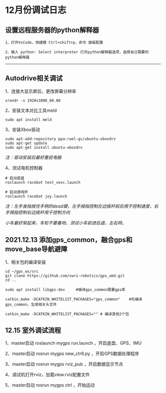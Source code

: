 # 12月份调试日志

## 设置远程服务器的python解释器

```
1、打开VsCode，快捷键 Ctrl+shift+p，命令 面板配置

2、输入 python: Select interpreter 打开python解释器选项，选择自己需要的python解释器
```

---

## Autodrive相关调试

1、连接大显示屏后，更改屏幕分辨率
```shell
xrandr -s 1920x1080_60.00
```

2、安装文本对比工具meld
```shell
sudo apt install meld
```

3、安装Xbox驱动
```shell
sudo apt-add-repository ppa:rael-gc/ubuntu-xboxdrv
sudo apt-get update
sudo apt-get install ubuntu-xboxdrv
```
*注：驱动安装后最好重启电脑*

4、测试电机控制器
```shell
# 启动底盘
roslaunch racebot test_vesc.launch

# 启动游戏杆
roslaunch racebot joy.launch
```
*注：左手食指按住手柄的dead键，左手拇指控制左边摇杆前后用于控制速度，右手拇指控制右边摇杆用于控制方向*

*小车最好架起来，车轮不要着地，测试小车前进后退，左右转。*

## 2021.12.13 添加gps_common，融合gps和move_base导航避障

1、相关包的编译安装

```shell
cd ~/gps_ws/src
git clone https://github.com/swri-robotics/gps_umd.git
cd ..

sudo apt install libgps-dev 	#编译gps_common需要gps库

catkin_make -DCATKIN_WHITELIST_PACKAGES="gps_common"	#先编译gps_common，生成相关头文件

catkin_make -DCATKIN_WHITELIST_PACKAGES="" # 编译其他2个包
```

## 12.15 室外调试流程

1、master启动 roslaunch mygps run.launch ，开启底盘、GPS、IMU

2、master启动 rosrun mygps new_ctr6.py ，开启GPS数据处理程序

3、master启动 rosrun mygps rviz_pub ，开启数据显示节点

4、调试机打开rviz，加载view.rviz配置文件

5、master启动 rosrun mygps ctrl ，开始运动